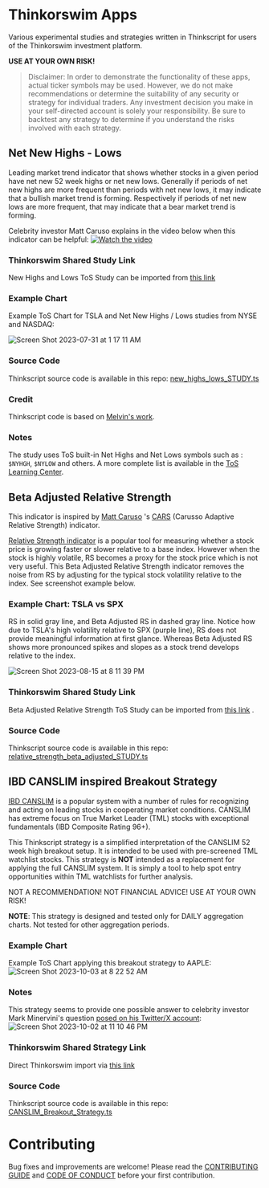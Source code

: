 # Thinkorswim Apps

Various experimental studies and strategies written in Thinkscript for users of the Thinkorswim investment platform. 


**USE AT YOUR OWN RISK!**
> Disclaimer: In order to demonstrate the functionality of these apps, actual ticker symbols may be used. However, we do not make recommendations or determine the suitability of any security or strategy for individual traders. Any investment decision you make in your self-directed account is solely your responsibility. Be sure to backtest any strategy to determine if you understand the risks involved with each strategy.

## Net New Highs - Lows

Leading market trend indicator that shows whether stocks in a given period have net new 52 week highs or net new lows. Generally if periods of net new highs are more frequent than periods with net new lows, it may indicate that a bullish market trend is forming. Respectively if periods of net new lows are more frequent, that may indicate that a bear market trend is forming.

Celebrity investor Matt Caruso explains in the video below when this indicator can be helpful:
[![Watch the video](http://i3.ytimg.com/vi/wrNSOfE4AO8/hqdefault.jpg)](https://youtu.be/wrNSOfE4AO8)

### Thinkorswim Shared Study Link

New Highs and Lows ToS Study can be imported from [this link](https://tos.mx/T9NuyZc)

### Example Chart

Example ToS Chart for TSLA and Net New Highs / Lows studies from NYSE and NASDAQ:

![Screen Shot 2023-07-31 at 1 17 11 AM](https://github.com/ivelin/thinkorswim-apps/assets/2234901/1632137b-2cb3-4932-816c-89f2f64eaa45)

### Source Code

Thinkscript source code is available in this repo: [new_highs_lows_STUDY.ts](new_highs_lows_STUDY.ts)

### Credit
Thinkscript code is based on [Melvin's work](https://thinkscript101.com/new-highs-new-lows-indicator-thinkorswim/).

### Notes
The study uses ToS built-in Net Highs and Net Lows symbols such as : `$NYHGH`, `$NYLOW` and others. A more complete list is available in the [ToS Learning Center](https://tlc.thinkorswim.com/center/release/rel-07-20-2013).

## Beta Adjusted Relative Strength

This indicator is inspired by [Matt Caruso](https://twitter.com/Trader_mcaruso) 's [CARS](https://www.carusoinsights.com/cars/) (Carusso Adaptive Relative Strength) indicator.

[Relative Strength indicator](https://tlc.thinkorswim.com/center/reference/Tech-Indicators/studies-library/R-S/RelativeStrength) is a popular tool for measuring whether a stock price is growing faster or slower relative to a base index. However when the stock is highly volatile, RS becomes a proxy for the stock price which is not very useful. This Beta Adjusted Relative Strength indicator removes the noise from RS by adjusting for the typical stock volatility relative to the index. See screenshot example below.

### Example Chart: TSLA vs SPX

RS in solid gray line, and Beta Adjusted RS in dashed gray line. Notice how due to TSLA's high volatility relative to SPX (purple line), RS does not provide meaningful information at first glance. Whereas Beta Adjusted RS shows more pronounced spikes and slopes as a stock trend develops relative to the index.
 
![Screen Shot 2023-08-15 at 8 11 39 PM](https://github.com/ivelin/thinkorswim-apps/assets/2234901/cc03d571-c01f-48d2-9624-92750f5aafcd)


### Thinkorswim Shared Study Link

Beta Adjusted Relative Strength ToS Study can be imported from [this link](https://tos.mx/ScdmpVq) .

### Source Code

Thinkscript source code is available in this repo: [relative_strength_beta_adjusted_STUDY.ts](relative_strength_beta_adjusted_STUDY.ts)


## IBD CANSLIM inspired Breakout Strategy

[IBD CANSLIM](https://www.investors.com/ibd-university/can-slim/) is a popular system with a number of rules for recognizing and acting on leading stocks in cooperating market conditions. 
CANSLIM has extreme focus on True Market Leader (TML) stocks with exceptional fundamentals (IBD Composite Rating 96+).

This Thinkscript strategy is a simplified interpretation of the CANSLIM 52 week high breakout setup. It is intended to be used with pre-screened TML watchlist stocks.
This strategy is **NOT** intended as a replacement for applying the full CANSLIM system. 
It is simply a tool to help spot entry opportunities within TML watchlists for further analysis. 

NOT A RECOMMENDATION! NOT FINANCIAL ADVICE! USE AT YOUR OWN RISK!

**NOTE**: This strategy is designed and tested only for DAILY aggregation charts. Not tested for other aggregation periods.

### Example Chart

Example ToS Chart applying this breakout strategy to AAPLE:
![Screen Shot 2023-10-03 at 8 22 52 AM](https://github.com/ivelin/thinkorswim-apps/assets/2234901/5120cde3-8e63-4650-883e-8520221bbbdf)

### Notes

This strategy seems to provide one possible answer to celebrity investor Mark Minervini's question [posed on his Twitter/X account](https://twitter.com/markminervini/status/1486031846957883393?lang=en):
![Screen Shot 2023-10-02 at 11 10 46 PM](https://github.com/ivelin/thinkorswim-apps/assets/2234901/b988466e-a78b-4f92-92eb-343115b391fe)

### Thinkorswim Shared Strategy Link

Direct Thinkorswim import via [this link](https://tos.mx/dz9WBvo)

### Source Code

Thinkscript source code is available in this repo: [CANSLIM_Breakout_Strategy.ts](CANSLIM_Breakout_Strategy.ts)

# Contributing

Bug fixes and improvements are welcome! Please read the [CONTRIBUTING GUIDE](CONTRIBUTING.md) and [CODE OF CONDUCT](CODE_OF_CONDUCT.md) before your first contribution.
